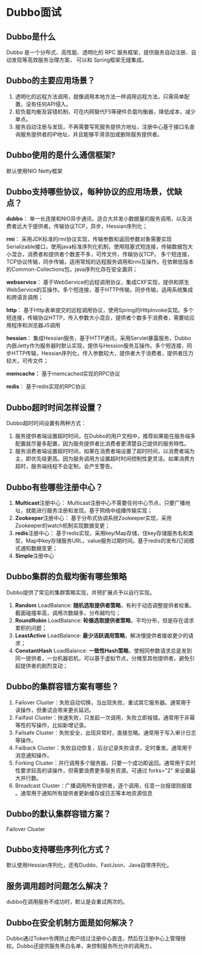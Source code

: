 # Dubbo面试

## Dubbo是什么

Dubbo 是一个分布式、高性能、透明化的 RPC 服务框架，提供服务自动注册、自动发现等高效服务治理方案， 可以和 Spring框架无缝集成。

## Dubbo的主要应用场景？

1. 透明化的远程方法调用，就像调用本地方法一样调用远程方法，只需简单配置，没有任何API侵入。
2. 软负载均衡及容错机制，可在内网替代F5等硬件负载均衡器，降低成本，减少单点。
3. 服务自动注册与发现，不再需要写死服务提供方地址，注册中心基于接口名查询服务提供者的IP地址，并且能够平滑添加或删除服务提供者。

## Dubbo使用的是什么通信框架?

默认使用NIO Netty框架

## Dubbo支持哪些协议，每种协议的应用场景，优缺点？

**dubbo**： 单一长连接和NIO异步通讯，适合大并发小数据量的服务调用，以及消费者远大于提供者。传输协议TCP，异步，Hessian序列化；

**rmi**： 采用JDK标准的rmi协议实现，传输参数和返回参数对象需要实现Serializable接口，使用java标准序列化机制，使用阻塞式短连接，传输数据包大小混合，消费者和提供者个数差不多，可传文件，传输协议TCP。 多个短连接，TCP协议传输，同步传输，适用常规的远程服务调用和rmi互操作。在依赖低版本的Common-Collections包，java序列化存在安全漏洞；

**webservice**： 基于WebService的远程调用协议，集成CXF实现，提供和原生WebService的互操作。多个短连接，基于HTTP传输，同步传输，适用系统集成和跨语言调用；

**http**： 基于Http表单提交的远程调用协议，使用Spring的HttpInvoke实现。多个短连接，传输协议HTTP，传入参数大小混合，提供者个数多于消费者，需要给应用程序和浏览器JS调用

**hessian**： 集成Hessian服务，基于HTTP通讯，采用Servlet暴露服务，Dubbo内嵌Jetty作为服务器时默认实现，提供与Hession服务互操作。多个短连接，同步HTTP传输，Hessian序列化，传入参数较大，提供者大于消费者，提供者压力较大，可传文件；

**memcache：** 基于memcached实现的RPC协议

**redis**： 基于redis实现的RPC协议

## Dubbo超时时间怎样设置？

Dubbo超时时间设置有两种方式：

1. 服务提供者端设置超时时间，在Dubbo的用户文档中，推荐如果能在服务端多配置就尽量多配置，因为服务提供者比消费者更清楚自己提供的服务特性。
2. 服务消费者端设置超时时间，如果在消费者端设置了超时时间，以消费者端为主，即优先级更高。因为服务调用方设置超时时间控制性更灵活。如果消费方超时，服务端线程不会定制，会产生警告。

## Dubbo有些哪些注册中心？

1. **Multicast**注册中心： Multicast注册中心不需要任何中心节点，只要广播地址，就能进行服务注册和发现。基于网络中组播传输实现；
2. **Zookeeper**注册中心： 基于分布式协调系统Zookeeper实现，采用Zookeeper的watch机制实现数据变更；
3. **redis**注册中心： 基于redis实现，采用key/Map存储，住key存储服务名和类型，Map中key存储服务URL，value服务过期时间。基于redis的发布/订阅模式通知数据变更；
4. **Simple**注册中心

## Dubbo集群的负载均衡有哪些策略

Dubbo提供了常见的集群策略实现，并预扩展点予以自行实现。

1. **Random** LoadBalance: **随机选取提供者策略**，有利于动态调整提供者权重。截面碰撞率高，调用次数越多，分布越均匀；
2. **RoundRobin** LoadBalance: **轮循选取提供者策略**，平均分布，但是存在请求累积的问题；
3. **LeastActive** LoadBalance: **最少活跃调用策略**，解决慢提供者接收更少的请求；
4. **ConstantHash** LoadBalance: **一致性Hash策略**，使相同参数请求总是发到同一提供者，一台机器宕机，可以基于虚拟节点，分摊至其他提供者，避免引起提供者的剧烈变动；

## Dubbo的集群容错方案有哪些？

1. Failover Cluster：失败自动切换，当出现失败，重试其它服务器。通常用于读操作，但重试会带来更长延迟。
2. Failfast Cluster：快速失败，只发起一次调用，失败立即报错。通常用于非幂等性的写操作，比如新增记录。
3. Failsafe Cluster：失败安全，出现异常时，直接忽略。通常用于写入审计日志等操作。
4. Failback Cluster：失败自动恢复，后台记录失败请求，定时重发。通常用于消息通知操作。
5. Forking Cluster：并行调用多个服务器，只要一个成功即返回。通常用于实时性要求较高的读操作，但需要浪费更多服务资源。可通过 forks="2" 来设置最大并行数。
6. Broadcast Cluster：广播调用所有提供者，逐个调用，任意一台报错则报错 。通常用于通知所有提供者更新缓存或日志等本地资源信息

## Dubbo的默认集群容错方案？

Failover Cluster

## Dubbo支持哪些序列化方式？

默认使用Hessian序列化，还有Duddo、FastJson、Java自带序列化。

## 服务调用超时问题怎么解决？

dubbo在调用服务不成功时，默认是会重试两次的。

## Dubbo在安全机制方面是如何解决？

Dubbo通过Token令牌防止用户绕过注册中心直连，然后在注册中心上管理授权。Dubbo还提供服务黑白名单，来控制服务所允许的调用方。